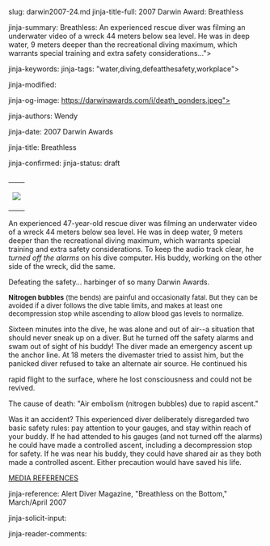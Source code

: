 slug: darwin2007-24.md
jinja-title-full: 2007 Darwin Award: Breathless

jinja-summary: Breathless: An experienced rescue diver was filming an underwater video of a wreck 44 meters below sea level. He was in deep water, 9 meters deeper than the recreational diving maximum, which warrants special training and extra safety considerations...">

jinja-keywords:
jinja-tags: "water,diving,defeatthesafety,workplace">

jinja-modified:

jinja-og-image: https://darwinawards.com/i/death_ponders.jpeg">

jinja-authors: Wendy

jinja-date: 2007 Darwin Awards


jinja-title: Breathless


jinja-confirmed:
jinja-status: draft
<TABLE border=0 align=right><TR><TD align=center>

<A href="/cgi/search.pl?keywords=category%3Dwater&swishindex=stories.data&show_description=yes&maxdisplay=10&maxresults=50"><IMG src="/i/icon/diver.png" border=0></A>

</TD></TR></TABLE>

<!-- 5.2 / 15 votes -->
<!-- 5.1 / 51 votes -->
<!-- 5.4 / 76 votes -->
<!-- 5.4 / 172 votes -->

An experienced 47-year-old rescue diver was filming an underwater video of
a wreck 44 meters below sea level. He was in deep water, 9 meters deeper
than the recreational diving maximum, which warrants special training and
extra safety considerations. To keep the audio track clear, he <I>turned
off the alarms</I> on his dive computer. His buddy, working on the other
side of the wreck, did the same.

Defeating the safety...	 harbinger of so many Darwin Awards.
<P id="sidebar1"><FONT size="-1"><B>Nitrogen bubbles</B> (the bends)
are painful and occasionally fatal. But they can be avoided if a
diver follows the dive table limits, and makes at least one
decompression stop while ascending to allow blood gas levels to
normalize.</FONT>

Sixteen minutes into the dive, he was alone and out of air--a situation
that should never sneak up on a diver.	But he turned off the safety alarms
and swam out of sight of his buddy! The diver made an emergency ascent up
the anchor line. At 18 meters the divemaster tried to assist him, but the
panicked diver refused to take an alternate air source.	 He continued his


rapid flight to the surface, where he lost consciousness and could not be
revived.

The cause of death: "Air embolism (nitrogen bubbles) due to rapid ascent."

Was it an accident? This experienced diver deliberately disregarded two
basic safety rules: pay attention to your gauges, and stay within reach of
your buddy. If he had attended to his gauges (and not turned off the
alarms) he could have made a controlled ascent, including a decompression
stop for safety. If he was near his buddy, they could have shared air as
they both made a controlled ascent. Either precaution would have saved his
life.

<A href="http://darwinawards.com/darwin/darwin2007-24.html">MEDIA REFERENCES</A>
<P align=center>
<!--#include virtual="/inc/votebar_viewvoteonly" -->

jinja-reference: Alert Diver Magazine, "Breathless on the Bottom," March/April 2007

jinja-solicit-input:

jinja-reader-comments:



<!--#include file=nav_2007.html -->


